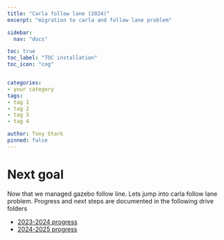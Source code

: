 ```yaml
---
title: "Carla follow lane (2024)"
excerpt: "migration to carla and follow lane problem"

sidebar:
  nav: "docs"

toc: true
toc_label: "TOC installation"
toc_icon: "cog"


categories:
- your category
tags:
- tag 1
- tag 2
- tag 3
- tag 4

author: Tony Stark
pinned: false
---
```


# Next goal

Now that we managed gazebo follow line. Lets jump into carla follow lane problem.
Progress and next steps are documented in the following drive folders

* [2023-2024 progress](https://drive.google.com/drive/u/1/folders/1prYZ8jAtRd0fX_TQh4PISXOVFcKoCfuc)
* [2024-2025 progress](https://drive.google.com/drive/u/1/folders/1Yw9OFy47EvJlJ0RTKWp_iNUY0PE_26bq)